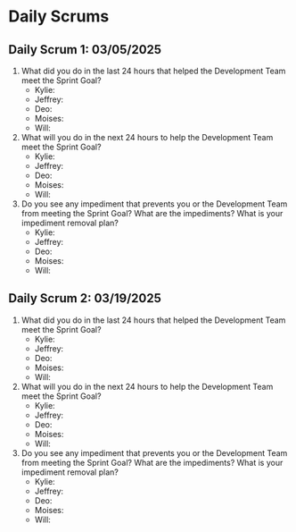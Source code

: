 # Daily Scrums


## Daily Scrum 1: 03/05/2025
1. What did you do in the last 24 hours that helped the Development Team meet the Sprint Goal?  
    - Kylie:
    - Jeffrey:
    - Deo: 
    - Moises:
    - Will:
2. What will you do in the next 24 hours to help the Development Team meet the Sprint Goal? 
    - Kylie:
    - Jeffrey:
    - Deo: 
    - Moises:
    - Will:
3. Do you see any impediment that prevents you or the Development Team from meeting the Sprint Goal? What are the impediments? What is your impediment removal plan?
    - Kylie:
    - Jeffrey:
    - Deo: 
    - Moises:
    - Will:

## Daily Scrum 2: 03/19/2025
1. What did you do in the last 24 hours that helped the Development Team meet the Sprint Goal?  
    - Kylie:
    - Jeffrey:
    - Deo: 
    - Moises:
    - Will:
2. What will you do in the next 24 hours to help the Development Team meet the Sprint Goal? 
    - Kylie:
    - Jeffrey:
    - Deo: 
    - Moises:
    - Will:
3. Do you see any impediment that prevents you or the Development Team from meeting the Sprint Goal? What are the impediments? What is your impediment removal plan?
    - Kylie:
    - Jeffrey:
    - Deo: 
    - Moises:
    - Will: